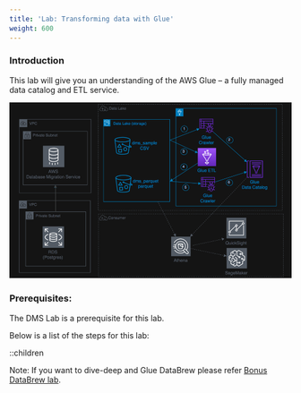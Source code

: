 ```yaml
---
title: 'Lab: Transforming data with Glue'
weight: 600
---
```


### Introduction

This lab will give you an understanding of the AWS Glue – a fully managed data catalog and ETL service.

![](/static/600/media/1.png)

### Prerequisites:

The DMS Lab is a prerequisite for this lab.

Below is a list of the steps for this lab:

::children

Note: If you want to dive-deep and Glue DataBrew please refer [Bonus DataBrew lab](../1310-databrew-pre-lab).